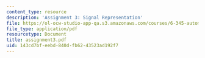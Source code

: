 ```yaml
---
content_type: resource
description: 'Assignment 3: Signal Representation'
file: https://ol-ocw-studio-app-qa.s3.amazonaws.com/courses/6-345-automatic-speech-recognition-spring-2003/143cd7bfeebd840dfb6243523ad192f7_assignment3.pdf
file_type: application/pdf
resourcetype: Document
title: assignment3.pdf
uid: 143cd7bf-eebd-840d-fb62-43523ad192f7
---
```

